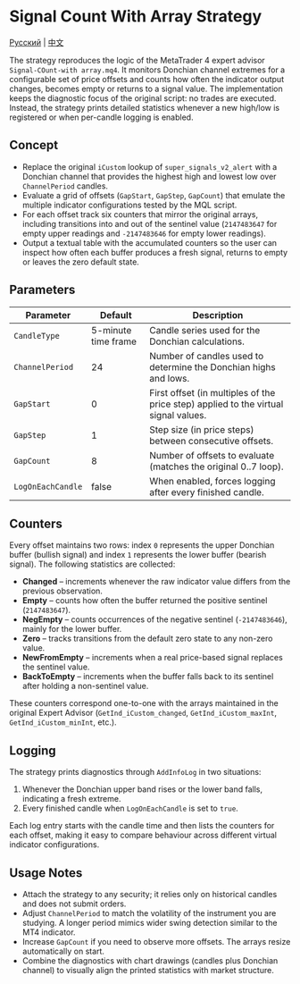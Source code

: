# Signal Count With Array Strategy
[Русский](README_ru.md) | [中文](README_cn.md)

The strategy reproduces the logic of the MetaTrader 4 expert advisor `Signal-COunt-with array.mq4`.
It monitors Donchian channel extremes for a configurable set of price offsets and counts how often
the indicator output changes, becomes empty or returns to a signal value. The implementation keeps
the diagnostic focus of the original script: no trades are executed. Instead, the strategy prints
detailed statistics whenever a new high/low is registered or when per-candle logging is enabled.

## Concept

- Replace the original `iCustom` lookup of `super_signals_v2_alert` with a Donchian channel that
  provides the highest high and lowest low over `ChannelPeriod` candles.
- Evaluate a grid of offsets (`GapStart`, `GapStep`, `GapCount`) that emulate the multiple indicator
  configurations tested by the MQL script.
- For each offset track six counters that mirror the original arrays, including transitions into and
  out of the sentinel value (`2147483647` for empty upper readings and `-2147483646` for empty lower
  readings).
- Output a textual table with the accumulated counters so the user can inspect how often each buffer
  produces a fresh signal, returns to empty or leaves the zero default state.

## Parameters

| Parameter | Default | Description |
|-----------|---------|-------------|
| `CandleType` | 5-minute time frame | Candle series used for the Donchian calculations. |
| `ChannelPeriod` | 24 | Number of candles used to determine the Donchian highs and lows. |
| `GapStart` | 0 | First offset (in multiples of the price step) applied to the virtual signal values. |
| `GapStep` | 1 | Step size (in price steps) between consecutive offsets. |
| `GapCount` | 8 | Number of offsets to evaluate (matches the original 0..7 loop). |
| `LogOnEachCandle` | false | When enabled, forces logging after every finished candle. |

## Counters

Every offset maintains two rows: index `0` represents the upper Donchian buffer (bullish signal) and
index `1` represents the lower buffer (bearish signal). The following statistics are collected:

- **Changed** – increments whenever the raw indicator value differs from the previous observation.
- **Empty** – counts how often the buffer returned the positive sentinel (`2147483647`).
- **NegEmpty** – counts occurrences of the negative sentinel (`-2147483646`), mainly for the lower buffer.
- **Zero** – tracks transitions from the default zero state to any non-zero value.
- **NewFromEmpty** – increments when a real price-based signal replaces the sentinel value.
- **BackToEmpty** – increments when the buffer falls back to its sentinel after holding a non-sentinel value.

These counters correspond one-to-one with the arrays maintained in the original Expert Advisor
(`GetInd_iCustom_changed`, `GetInd_iCustom_maxInt`, `GetInd_iCustom_minInt`, etc.).

## Logging

The strategy prints diagnostics through `AddInfoLog` in two situations:

1. Whenever the Donchian upper band rises or the lower band falls, indicating a fresh extreme.
2. Every finished candle when `LogOnEachCandle` is set to `true`.

Each log entry starts with the candle time and then lists the counters for each offset, making it easy
to compare behaviour across different virtual indicator configurations.

## Usage Notes

- Attach the strategy to any security; it relies only on historical candles and does not submit orders.
- Adjust `ChannelPeriod` to match the volatility of the instrument you are studying. A longer period
  mimics wider swing detection similar to the MT4 indicator.
- Increase `GapCount` if you need to observe more offsets. The arrays resize automatically on start.
- Combine the diagnostics with chart drawings (candles plus Donchian channel) to visually align the
  printed statistics with market structure.
